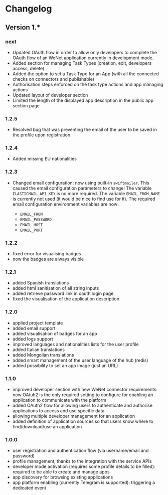 # Changelog

## Version 1.*

### next

* Updated OAuth flow in order to allow only developers to complete the OAuth flow of an WeNet application currently in development mode.
* Added section for managing Task Types (creation, edit, developers access, delete).
* Added the option to set a Task Type for an App (with all the connected checks on connectors and publishable)
* Authorisation steps enforced on the task type actions and app managing actions
* Updated layout of developer section
* Limited the length of the displayed app description in the public app section page

### 1.2.5

* Resolved bug that was preventing the email of the user to be saved in the profile upon registration.

### 1.2.4

* Added missing EU nationalities

### 1.2.3

* Changed email configuration: now using built-in `swiftmailer`.
This caused the email configuration parameters to change!
The variable `ELASTICMAIL_API_KEY` is no more required.
The variable `EMAIL_FROM_NAME` is currently not used (it would be nice to find use for it).
The required email configuration environment variables are now:

    * `EMAIL_FROM`
    * `EMAIL_PASSWORD`
    * `EMAIL_HOST`
    * `EMAIL_PORT`

### 1.2.2

* fixed error for visualising badges
* now the badges are always visible


### 1.2.1

* added Spanish translations
* added html sanitisation of all string inputs
* added retrieve password link in oauth login page
* fixed the visualisation of the application description

### 1.2.0

* applied project template
* added email support
* added visualisation of badges for an app
* added logs support
* improved languages and nationalities lists for the user profile
* added Italian translations
* added Mongolian translations
* added smart management of the user language of the hub (redis)
* added possibility to set an app image (just an URL)

### 1.1.0

* improved developer section with new WeNet connector requirements: now OAtuh2 is the only required setting to configure for enabling an application to communicate with the platform
* added OAuth2 flow for allowing users to authenticate and authorise applications to access and use specific data
* allowing multiple developer management for an application
* added definition of application sources so that users know where to find/download/use an application

### 1.0.0

* user registration and authentication flow (via username/email and password)
* profile management, thanks to the integration with the service APIs
* developer mode activation (requires some profile details to be filled): required to be able to create and manage apps
* app discovery for browsing existing applications
* app platform enabling (currently Telegram is supported): triggering a dedicated event
